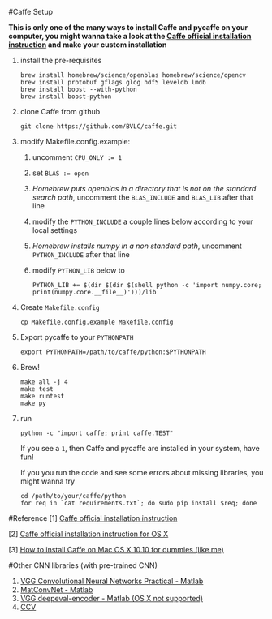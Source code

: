 #Caffe Setup

**This is only one of the many ways to install Caffe and pycaffe on your computer, you might wanna take a look at the [Caffe official installation instruction](http://caffe.berkeleyvision.org/installation.html) and make your custom installation**

1. install the pre-requisites

    ```
    brew install homebrew/science/openblas homebrew/science/opencv
    brew install protobuf gflags glog hdf5 leveldb lmdb
    brew install boost --with-python
    brew install boost-python
    ```

2. clone Caffe from github

    ```
    git clone https://github.com/BVLC/caffe.git
    ```

3. modify Makefile.config.example:
    1. uncomment `CPU_ONLY := 1`
    2. set `BLAS := open`
    3. *Homebrew puts openblas in a directory that is not on the standard search path*, uncomment the `BLAS_INCLUDE` and `BLAS_LIB` after that line
    4. modify the `PYTHON_INCLUDE` a couple lines below according to your local settings
    5. *Homebrew installs numpy in a non standard path*, uncomment `PYTHON_INCLUDE` after that line
    6. modify `PYTHON_LIB` below to

        ```
        PYTHON_LIB += $(dir $(dir $(shell python -c 'import numpy.core; print(numpy.core.__file__)')))/lib
        ```
        
4. Create `Makefile.config`

    ```
    cp Makefile.config.example Makefile.config
    ```
    
5. Export pycaffe to your `PYTHONPATH`

    ```
    export PYTHONPATH=/path/to/caffe/python:$PYTHONPATH
    ```
    
6. Brew!

    ```
    make all -j 4
    make test
    make runtest
    make py
    ```

7. run

    ```
    python -c "import caffe; print caffe.TEST"
    ```

    If you see a `1`, then Caffe and pycaffe are installed in your system, have fun!
    
    If you you run the code and see some errors about missing libraries, you might wanna try
    
    ```
    cd /path/to/your/caffe/python
    for req in `cat requirements.txt`; do sudo pip install $req; done
    ```

#Reference
[1] [Caffe official installation instruction](http://caffe.berkeleyvision.org/installation.html)

[2] [Caffe official installation instruction for OS X](http://caffe.berkeleyvision.org/install_osx.html)

[3] [How to install Caffe on Mac OS X 10.10 for dummies (like me)](http://hoondy.com/2015/04/03/how-to-install-caffe-on-mac-os-x-10-10-for-dummies-like-me/)

#Other CNN libraries (with pre-trained CNN)
1. [VGG Convolutional Neural Networks Practical - Matlab](http://www.robots.ox.ac.uk/~vgg/practicals/cnn/)
2. [MatConvNet - Matlab](http://www.vlfeat.org/matconvnet/pretrained/#imagenet-ilsvrc-classification)
3. [VGG deepeval-encoder - Matlab (OS X not supported)](http://www.robots.ox.ac.uk/~vgg/software/deep_eval/)
4. [CCV](http://libccv.org/doc/doc-convnet/)
